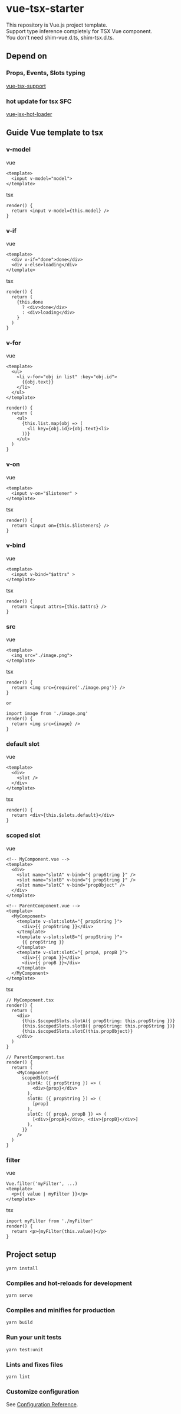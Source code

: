 # vue-tsx-starter

This repository is Vue.js project template.  
Support type inference completely for TSX Vue component.  
You don't need shim-vue.d.ts, shim-tsx.d.ts.

## Depend on
### Props, Events, Slots typing
[vue-tsx-support](https://github.com/wonderful-panda/vue-tsx-support)

### hot update for tsx SFC
[vue-jsx-hot-loader](https://github.com/skyrpex/vue-jsx-hot-loader)

## Guide Vue template to tsx

### v-model
vue
```vue
<template>
  <input v-model="model">
</template>
```
tsx
```tsx
render() {
  return <input v-model={this.model} />
}
```

### v-if
vue
```vue
<template>
  <div v-if="done">done</div>
  <div v-else>loading</div>
</template>
```
tsx
```tsx
render() {
  return (
    {this.done 
      ? <div>done</div>
      : <div>loading</div>
    }
  )
}
```

### v-for
vue
```vue
<template>
  <ul>
    <li v-for="obj in list" :key="obj.id">
      {{obj.text}}
    </li>
  </ul>
</template>
```
```tsx
render() {
  return (
    <ul>
      {this.list.map(obj => (
        <li key={obj.id}>{obj.text}<li>
      ))}
    </ul>
  )
}
```

### v-on
vue
```vue
<template>
  <input v-on="$listener" >
</template>
```
tsx
```tsx
render() {
  return <input on={this.$listeners} />
}
```

### v-bind
vue
```vue
<template>
  <input v-bind="$attrs" >
</template>
```
tsx
```tsx
render() {
  return <input attrs={this.$attrs} />
}
```

### src
vue
```vue
<template>
  <img src="./image.png">
</template>
```
tsx
```tsx
render() {
  return <img src={require('./image.png')} />
}

or

import image from './image.png'
render() {
  return <img src={image} />
}
```

### default slot
vue
```vue
<template>
  <div>
    <slot />
  </div>
</template>
```
tsx
```tsx
render() {
  return <div>{this.$slots.default}</div>
}
```

### scoped slot
vue
```vue
<!-- MyComponent.vue -->
<template>
  <div>
    <slot name="slotA" v-bind="{ propString }" />
    <slot name="slotB" v-bind="{ propString }" />
    <slot name="slotC" v-bind="propObject" />
  </div>
</template>

<!-- ParentComponent.vue -->
<template>
  <MyComponent>
    <template v-slot:slotA="{ propString }">
      <div>{{ propString }}</div>
    </template>
    <template v-slot:slotB="{ propString }">
      {{ propString }}
    </template>
    <template v-slot:slotC="{ propA, propB }">
      <div>{{ propA }}</div>
      <div>{{ propB }}</div>
    </template>
  </MyComponent>
</template>
```
tsx
```tsx
// MyComponent.tsx
render() {
  return (
    <div>
      {this.$scopedSlots.slotA({ propString: this.propString })}
      {this.$scopedSlots.slotB({ propString: this.propString })}
      {this.$scopedSlots.slotC(this.propObject)}
    </div>
  )
}

// ParentComponent.tsx
render() {
  return (
    <MyComponent
      scopedSlots={{
        slotA: ({ propString }) => (
          <div>{prop}</div>
        ),
        slotB: ({ propString }) => (
          [prop]
        ),
        slotC: ({ propA, propB }) => (
          [<div>{propA}</div>, <div>{propB}</div>]
        ),
      }}
    />
  )
}
```

### filter
vue
```vue
Vue.filter('myFilter', ...)
<template>
  <p>{{ value | myFilter }}</p>
</template>
```
tsx
```tsx
import myFilter from './myFilter'
render() {
  return <p>{myFilter(this.value)}</p>
}
```

## Project setup
```
yarn install
```

### Compiles and hot-reloads for development
```
yarn serve
```

### Compiles and minifies for production
```
yarn build
```

### Run your unit tests
```
yarn test:unit
```

### Lints and fixes files
```
yarn lint
```

### Customize configuration
See [Configuration Reference](https://cli.vuejs.org/config/).
